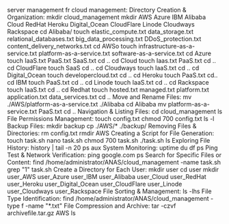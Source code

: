 server management fr cloud management:
Directory Creation & Organization:
	mkdir cloud_management
	mkdir AWS Azure IBM Alibaba Cloud RedHat Heroku Digital_Ocean CloudFlare Linode Cloudways Rackspace
	cd Alibaba/
	touch elastic_compute.txt data_storage.txt relational_databases.txt big_data_processing.txt DDoS_protection.txt content_delivery_networks.txt
	cd AWSo
	touch infrastructure-as-a-service.txt platform-as-a-service.txt software-as-a-service.txt
	cd Azure
	touch IaaS.txt PaaS.txt SaaS.txt 
	cd ..
	cd Cloud
	touch Iaas.txt PaaS.txt
	cd ..
	cd CloudFlare
	touch SaaS
	cd ..
	cd Cloudways
	touch IaaS.txt
	cd ..
	cd Digital_Ocean
	touch developercloud.txt 
	cd ..
	cd Heroku
	touch PaaS.txt
	cd..
	cd IBM
	touch PaaS.txt
	cd ..
	cd Linode
	touch IaaS.txt
	cd ..
	cd Rackspace
	touch IaaS.txt
	cd ..
	cd Redhat
	touch hosted.txt managed.txt platform.txt application.txt data_services.txt
	cd ..
Move and Rename Files:
	mv ./AWS/platform-as-a-service.txt ./Alibaba
	cd Alibaba
	mv platform-as-a-service.txt PaaS.txt
	cd ..
Navigation & Listing Files:
	cd cloud_management
	ls
File Permissions Management:
	touch config.txt
	chmod 700 config.txt
	ls -l
Backup Files:
	mkdir backup
	cp ./AWS/* ./backup/
Removing Files & Directories:
	rm config.txt
	rmdir AWS
Creating a Script for File Generation:
	touch task.sh
	nano task.sh
	chmod 700 task.sh
	./task.sh
	ls
Exploring File History:
	history | tail -n 20
	ps aux
System Monitoring:
	uptime
	du
	df
	ps
Ping Test & Network Verification:
	ping google.com
	ps
Search for Specific Files or Content:
	find /home/administrator/ANAS/cloud_management -name task.sh
	grep "1" task.sh
Create a Directory for Each User:
	mkdir user
	cd user
	mkdir user_AWS user_Azure user_IBM user_Alibaba user_Cloud user_RedHat user_Heroku user_Digital_Ocean user_CloudFlare user_Linode user_Cloudways user_Rackspace
File Sorting & Management:
	ls -lhs
File Type Identification:
	find /home/administrator/ANAS/cloud_management -type f -name "*.txt"
File Compression and Archive:
	tar -czvf archivefile.tar.gz AWS
	ls
